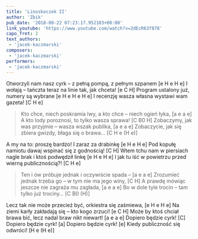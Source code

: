 ```yaml
---
title: 'Linoskoczek II'
author: 'Zbik'
pub_date: '2018-08-22 07:23:17.952103+00:00'
link_youtube: 'https://www.youtube.com/watch?v=2dEcR63f878'
capo_fret: 2
text_authors:
 - 'jacek-kaczmarski'
composers:
 - 'jacek-kaczmarski'
performers:
 - 'jacek-kaczmarski'
---
```


Otworzyli nam nasz cyrk – z pełną pompą, z pełnym szpanem [e H e H e]
I wołają – tańczta teraz na linie tak, jak chceta! [e C H]
Program ustalony już, numery są wybrane [e H e H e H e]
I recenzję wasza własna wystawi wam gazeta! [C H e]

>Kto chce, niech poskramia lwy, a kto chce – niech ogień łyka, [a e a e]
>A kto lody poroznosi, to tylko wasza sprawa! [C B0 H]
>Zobaczymy, jak was przyjmie – wasza wszak publika, [a e a e]
>Zobaczycie, jak się zbiera gwizdy, błaga się o brawa… [C H e (H e)]

A my na to: proszę bardzo! I zaraz za drabinkę [e H e H e]
Pod kopułę namiotu dawaj wspinać się z godnością! [C H]
Wtem tchu nam w piersiach nagle brak i ktoś podwędził linkę [e H e H e]
I jak tu iść w powietrzu przed wierną publicznością?! [C H e]

>Ten i ów próbuje jednak i oczywiście spada – [a e a e]
>Zrozumieć jednak trzeba go – w tym nie ma jego winy, [C H]
>A prawdę mówiąc jeszcze nie zagraża mu zagłada, [a e a e]
>Bo w dole tyle trocin – tam tylko już trociny… [C B0 (H)]

Lecz tak nie może przecież być, orkiestra się zaśmiewa, [e H e H e]
Na ziemi karły zakładają się – kto kogo zrzuci! [e C H]
Może by ktoś chciał brawa bić, lecz nadal braw nikt niewart! [a e a e]
Dopiero będzie cyrk! [C]
Dopiero będzie cyrk! [a]
Dopiero będzie cyrk! [e]
Kiedy publiczność się odwróci! [H e (H e)]